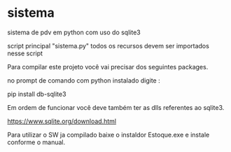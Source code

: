 # sistema

sistema de pdv em python com uso do sqlite3

script principal "sistema.py" todos os recursos devem ser importados nesse script


Para compilar este projeto você vai precisar dos seguintes packages.

no prompt de comando com python instalado digite :

pip install db-sqlite3

Em ordem de funcionar você deve também ter as dlls referentes ao sqlite3.

https://www.sqlite.org/download.html


Para utilizar o SW ja compilado baixe o instaldor Estoque.exe e instale conforme o manual.

